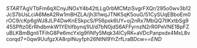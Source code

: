 $START$AgVTbFm6qXCnyJNOxY4b42tLLg0rbMCMziSvgrFXQr/295o0wv3b12JcS7bUsLciA6MeA2Rw1m8HZLA/jh3I1wqJTNK5qK5ouG/51CySUqEBboEm0rOC9/cKp6gWJ8JLP4DwKnESkpcS/P56psk6UY+oj2nRx7MbQQ7tlKxtbSg945SPftz0ErRhdbmkW1YEhIfbynq1lU/d7bN0jdS6AFFyrnzN2rR0PeVNE1BpFZuBLKBmBgnliTFihG8Pe6mcYxIg9fiNfy5Mqk34lCyRK+aVDcPanpxdx4MxL8vcorqd7+0qw9UufgzXA8rpINuyfph26NtNI9YrZrfLraBDcw==$END$